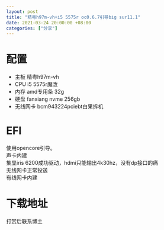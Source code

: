 ```yaml
---
layout: post
title: "精粤h97m-vh+i5 5575r oc0.6.7引导big sur11.1"
date: 2021-03-24 20:00:00 +08:00
categories: ["分享"]
---
```


<h1>配置</h1><ul><li>主板 精粤h97m-vh</li><li>CPU i5 5575r魔改</li><li>内存 amd专用条 32g</li><li>硬盘 fanxiang nvme 256gb</li><li>无线网卡 bcm943224pciebt白果拆机</li></ul><h1>EFI</h1><p>使用opencore引导。<br />声卡内建<br />集显iris 6200成功驱动，hdmi只能输出4k30hz，没有dp接口的痛<br />无线网卡正常投送<br />有线网卡内建</p><h1>下载地址</h1><p>打赏后联系博主</p>